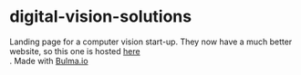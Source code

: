 # digital-vision-solutions
Landing page for a computer vision start-up. They now have a much better website, so this one is hosted <a href="https://unruffled-meninsky-11b127.netlify.app/">here</a><br>.
Made with <a href="https://bulma.io/">Bulma.io</a>
